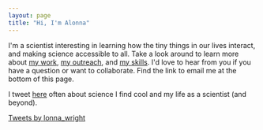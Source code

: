 ```yaml
---
layout: page
title: "Hi, I'm Alonna"
---
```


I'm a scientist interesting in learning how the tiny things in our lives interact, and making science accessible to all. Take a look around to learn more about [my work](https://alonnawright.github.io/researchprojects/), [my outreach](https://alonnawright.github.io/outreach/), and [my skills](). I'd love to hear from you if you have a question or want to collaborate. Find the link to email me at the bottom of this page. 


I tweet [here](https://twitter.com/lonna_wright) often about science I find cool and my life as a scientist (and beyond).


<a class="twitter-timeline" data-height="1000" href="https://twitter.com/lonna_wright?ref_src=twsrc%5Etfw">Tweets by lonna_wright</a> <script async src="https://platform.twitter.com/widgets.js" charset="utf-8"></script>
